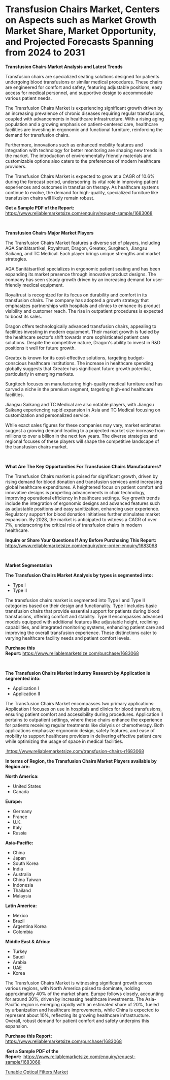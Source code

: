 <p><h1>Transfusion Chairs Market, Centers on Aspects such as Market Growth Market Share, Market Opportunity, and Projected Forecasts Spanning from 2024 to 2031</h1></p><p><strong>Transfusion Chairs Market Analysis and Latest Trends</strong></p>
<p><p>Transfusion chairs are specialized seating solutions designed for patients undergoing blood transfusions or similar medical procedures. These chairs are engineered for comfort and safety, featuring adjustable positions, easy access for medical personnel, and supportive design to accommodate various patient needs. </p><p>The Transfusion Chairs Market is experiencing significant growth driven by an increasing prevalence of chronic diseases requiring regular transfusions, coupled with advancements in healthcare infrastructure. With a rising aging population and a growing emphasis on patient-centered care, healthcare facilities are investing in ergonomic and functional furniture, reinforcing the demand for transfusion chairs. </p><p>Furthermore, innovations such as enhanced mobility features and integration with technology for better monitoring are shaping new trends in the market. The introduction of environmentally friendly materials and customizable options also caters to the preferences of modern healthcare providers. </p><p>The Transfusion Chairs Market is expected to grow at a CAGR of 10.6% during the forecast period, underscoring its vital role in improving patient experiences and outcomes in transfusion therapy. As healthcare systems continue to evolve, the demand for high-quality, specialized furniture like transfusion chairs will likely remain robust.</p></p>
<p><strong>Get a Sample PDF of the Report:&nbsp;</strong> <a href="https://www.reliablemarketsize.com/enquiry/request-sample/1683068?utm_campaign=1939&utm_medium=2&utm_source=Github&utm_content=ia&utm_term=30122024&utm_id=transfusion-chairs">https://www.reliablemarketsize.com/enquiry/request-sample/1683068</a></p>
<p>&nbsp;</p>
<p><strong>Transfusion Chairs Major Market Players</strong></p>
<p><p>The Transfusion Chairs Market features a diverse set of players, including AGA Sanitätsartikel, Royaltrust, Dragon, Greatex, Surgitech, Jiangsu Saikang, and TC Medical. Each player brings unique strengths and market strategies.</p><p>AGA Sanitätsartikel specializes in ergonomic patient seating and has been expanding its market presence through innovative product designs. The company has seen steady growth driven by an increasing demand for user-friendly medical equipment. </p><p>Royaltrust is recognized for its focus on durability and comfort in its transfusion chairs. The company has adopted a growth strategy that emphasizes partnerships with hospitals and clinics to enhance its product visibility and customer reach. The rise in outpatient procedures is expected to boost its sales.</p><p>Dragon offers technologically advanced transfusion chairs, appealing to facilities investing in modern equipment. Their market growth is fueled by the healthcare sector’s shift towards more sophisticated patient care solutions. Despite the competitive nature, Dragon's ability to invest in R&D positions it well for future growth.</p><p>Greatex is known for its cost-effective solutions, targeting budget-conscious healthcare institutions. The increase in healthcare spending globally suggests that Greatex has significant future growth potential, particularly in emerging markets.</p><p>Surgitech focuses on manufacturing high-quality medical furniture and has carved a niche in the premium segment, targeting high-end healthcare facilities. </p><p>Jiangsu Saikang and TC Medical are also notable players, with Jiangsu Saikang experiencing rapid expansion in Asia and TC Medical focusing on customization and personalized service.</p><p>While exact sales figures for these companies may vary, market estimates suggest a growing demand leading to a projected market size increase from millions to over a billion in the next few years. The diverse strategies and regional focuses of these players will shape the competitive landscape of the transfusion chairs market.</p></p>
<p>&nbsp;</p>
<p><strong>What Are The Key Opportunities For Transfusion Chairs Manufacturers?</strong></p>
<p><p>The Transfusion Chairs market is poised for significant growth, driven by rising demand for blood donation and transfusion services amid increasing global healthcare expenditures. A heightened focus on patient comfort and innovative designs is propelling advancements in chair technology, improving operational efficiency in healthcare settings. Key growth trends include the integration of ergonomic designs and advanced features such as adjustable positions and easy sanitization, enhancing user experience. Regulatory support for blood donation initiatives further stimulates market expansion. By 2028, the market is anticipated to witness a CAGR of over 7%, underscoring the critical role of transfusion chairs in modern healthcare.</p></p>
<p><strong>Inquire or Share Your Questions If Any Before Purchasing This Report:</strong> <a href="https://www.reliablemarketsize.com/enquiry/pre-order-enquiry/1683068?utm_campaign=1939&utm_medium=2&utm_source=Github&utm_content=ia&utm_term=30122024&utm_id=transfusion-chairs">https://www.reliablemarketsize.com/enquiry/pre-order-enquiry/1683068</a></p>
<p>&nbsp;</p>
<p><strong>Market Segmentation</strong></p>
<p><strong>The Transfusion Chairs Market Analysis by types is segmented into:</strong></p>
<p><ul><li>Type I</li><li>Type II</li></ul></p>
<p><p>The transfusion chairs market is segmented into Type I and Type II categories based on their design and functionality. Type I includes basic transfusion chairs that provide essential support for patients during blood transfusions, offering comfort and stability. Type II encompasses advanced models equipped with additional features like adjustable height, reclining capabilities, and integrated monitoring systems, enhancing patient care and improving the overall transfusion experience. These distinctions cater to varying healthcare facility needs and patient comfort levels.</p></p>
<p><strong>Purchase this Report:&nbsp;</strong><a href="https://www.reliablemarketsize.com/purchase/1683068?utm_campaign=1939&utm_medium=2&utm_source=Github&utm_content=ia&utm_term=30122024&utm_id=transfusion-chairs">https://www.reliablemarketsize.com/purchase/1683068</a></p>
<p>&nbsp;</p>
<p><strong>The Transfusion Chairs Market Industry Research by Application is segmented into:</strong></p>
<p><ul><li>Application I</li><li>Application II</li></ul></p>
<p><p>The Transfusion Chairs Market encompasses two primary applications: Application I focuses on use in hospitals and clinics for blood transfusions, ensuring patient comfort and accessibility during procedures. Application II pertains to outpatient settings, where these chairs enhance the experience for patients receiving regular treatments like dialysis or chemotherapy. Both applications emphasize ergonomic design, safety features, and ease of mobility to support healthcare providers in delivering effective patient care while optimizing the usage of space in medical facilities.</p></p>
<p><a href="https://www.reliablemarketsize.com/transfusion-chairs-r1683068?utm_campaign=1939&utm_medium=2&utm_source=Github&utm_content=ia&utm_term=30122024&utm_id=transfusion-chairs">&nbsp;https://www.reliablemarketsize.com/transfusion-chairs-r1683068</a></p>
<p><strong>In terms of Region, the Transfusion Chairs Market Players available by Region are:</strong></p>
<p>
    <p> <strong> North America: </strong>
        <ul>
            <li>United States</li>
            <li>Canada</li>
        </ul>
        </p> 
    <p> <strong> Europe: </strong>
        <ul>
            <li>Germany</li>
            <li>France</li>
            <li>U.K.</li>
            <li>Italy</li>
            <li>Russia</li>
        </ul>
        </p> 
    <p> <strong> Asia-Pacific: </strong>
        <ul>
            <li>China</li>
            <li>Japan</li>
            <li>South Korea</li>
            <li>India</li>
            <li>Australia</li>
            <li>China Taiwan</li>
            <li>Indonesia</li>
            <li>Thailand</li>
            <li>Malaysia</li>
        </ul>
        </p> 
    <p> <strong> Latin America: </strong>
        <ul>
            <li>Mexico</li>
            <li>Brazil</li>
            <li>Argentina Korea</li>
            <li>Colombia</li>
        </ul>
        </p> 
    <p> <strong> Middle East & Africa: </strong>
        <ul>
            <li>Turkey</li>
            <li>Saudi</li>
            <li>Arabia</li>
            <li>UAE</li>
            <li>Korea</li>
        </ul>
    </p>
    </p>
<p><p>The Transfusion Chairs Market is witnessing significant growth across various regions, with North America poised to dominate, holding approximately 40% of the market share. Europe follows closely, accounting for around 30%, driven by increasing healthcare investments. The Asia-Pacific region is emerging rapidly with an estimated share of 20%, fueled by urbanization and healthcare improvements, while China is expected to represent about 10%, reflecting its growing healthcare infrastructure. Overall, robust demand for patient comfort and safety underpins this expansion.</p></p>
<p><strong>Purchase this Report: </strong><a href="https://www.reliablemarketsize.com/purchase/1683068?utm_campaign=1939&utm_medium=2&utm_source=Github&utm_content=ia&utm_term=30122024&utm_id=transfusion-chairs">https://www.reliablemarketsize.com/purchase/1683068</a></p>
<p>&nbsp;<strong>Get a Sample PDF of the Report:&nbsp;&nbsp;</strong><a href="https://www.reliablemarketsize.com/enquiry/request-sample/1683068?utm_campaign=1939&utm_medium=2&utm_source=Github&utm_content=ia&utm_term=30122024&utm_id=transfusion-chairs">https://www.reliablemarketsize.com/enquiry/request-sample/1683068</a></p>
<p><strong></strong></p>
<p><p><a href="https://github.com/PeterParrish5/Market-Research-Report-List-7/blob/main/tunable-optical-filters-market.md?utm_campaign=1939&utm_medium=2&utm_source=Github&utm_content=ia&utm_term=30122024&utm_id=transfusion-chairs">Tunable Optical Filters Market</a></p></p>